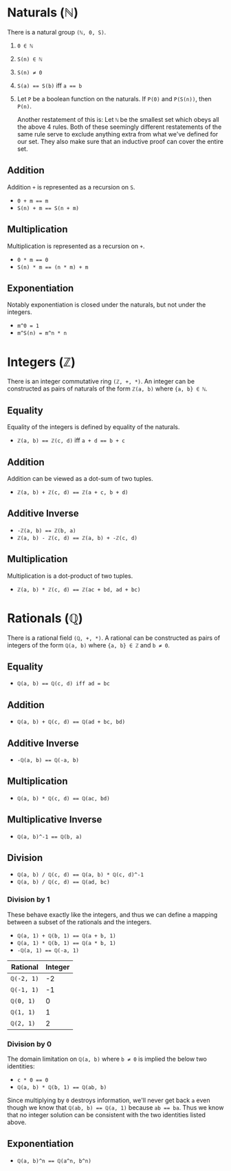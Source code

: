 # Naturals (ℕ)

There is a natural group `(ℕ, 0, S)`.

1. `0 ∈ ℕ`
2. `S(n) ∈ ℕ`
3. `S(n) ≠ 0`
4. `S(a) == S(b)` iff `a == b`
5. Let `P` be a boolean function on the naturals. If `P(0)` and `P(S(n))`, then 
   `P(n)`.

   Another restatement of this is: Let `ℕ` be the smallest set which obeys all
   the above 4 rules. Both of these seemingly different restatements of the same
   rule serve to exclude anything extra from what we've defined for our set. 
   They also make sure that an inductive proof can cover the entire set.

## Addition

Addition `+` is represented as a recursion on `S`.

  * `0 + m == m`
  * `S(n) + m == S(n + m)`

## Multiplication

Multiplication is represented as a recursion on `+`.

  * `0 * m == 0`
  * `S(n) * m == (n * m) + m`

## Exponentiation

Notably exponentiation is closed under the naturals, but not under the integers.

  * `m^0 = 1`
  * `m^S(n) = m^n * n`

# Integers (ℤ)

There is an integer commutative ring `(ℤ, +, *)`. An integer can be constructed 
as pairs of naturals of the form `ℤ(a, b)` where `{a, b} ∈ ℕ`.

## Equality

Equality of the integers is defined by equality of the naturals.

  * `ℤ(a, b) == ℤ(c, d)` iff `a + d == b + c`

## Addition

Addition can be viewed as a dot-sum of two tuples.

  * `ℤ(a, b) + ℤ(c, d) == ℤ(a + c, b + d)`

## Additive Inverse

  * `-ℤ(a, b) == ℤ(b, a)`
  * `ℤ(a, b) - ℤ(c, d) == ℤ(a, b) + -ℤ(c, d)`

## Multiplication

Multiplication is a dot-product of two tuples.

  * `ℤ(a, b) * ℤ(c, d) == ℤ(ac + bd, ad + bc)`

# Rationals (ℚ)

There is a rational field `(ℚ, +, *)`. A rational can be constructed as pairs of 
integers of the form `ℚ(a, b)` where `{a, b} ∈ ℤ` and `b ≠ 0`.

## Equality

  * `ℚ(a, b) == ℚ(c, d) iff ad = bc`

## Addition

  * `ℚ(a, b) + ℚ(c, d) == ℚ(ad + bc, bd)`

## Additive Inverse

  * `-ℚ(a, b) == ℚ(-a, b)`

## Multiplication

  * `ℚ(a, b) * ℚ(c, d) == ℚ(ac, bd)`

## Multiplicative Inverse

  * `ℚ(a, b)^-1 == ℚ(b, a)`

## Division

  * `ℚ(a, b) / ℚ(c, d) == ℚ(a, b) * ℚ(c, d)^-1`
  * `ℚ(a, b) / ℚ(c, d) == ℚ(ad, bc)`

### Division by 1

These behave exactly like the integers, and thus we can define a mapping between
a subset of the rationals and the integers.

  * `ℚ(a, 1) + ℚ(b, 1) == ℚ(a + b, 1)`
  * `ℚ(a, 1) * ℚ(b, 1) == ℚ(a * b, 1)`
  * `-ℚ(a, 1) == ℚ(-a, 1)`

 Rational   | Integer
 ---------- | -------
 `ℚ(-2, 1)` | -2
 `ℚ(-1, 1)` | -1
 `ℚ(0, 1)`  |  0
 `ℚ(1, 1)`  |  1
 `ℚ(2, 1)`  |  2

### Division by 0

The domain limitation on `ℚ(a, b)` where `b ≠ 0` is implied the below two 
identities:

  * `c * 0 == 0`
  * `ℚ(a, b) * ℚ(b, 1) == ℚ(ab, b)`

Since multiplying by `0` destroys information, we'll never get back `a` even
though we know that `ℚ(ab, b) == ℚ(a, 1)` because `ab == ba`. Thus we know that
no integer solution can be consistent with the two identities listed above.

## Exponentiation

  * `ℚ(a, b)^n == ℚ(a^n, b^n)`
